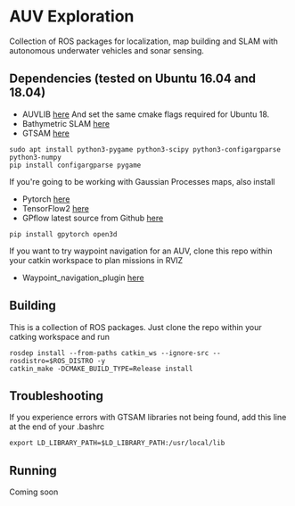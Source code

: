 # AUV Exploration

Collection of ROS packages for localization, map building and SLAM with autonomous underwater vehicles and sonar sensing.

## Dependencies (tested on Ubuntu 16.04 and 18.04)
* AUVLIB [here](https://github.com/ignaciotb/auvlib/tree/extended_bm) And set the same cmake flags required for Ubuntu 18.
* Bathymetric SLAM [here](https://github.com/ignaciotb/bathymetric_slam)
* GTSAM [here](https://github.com/borglab/gtsam)

```
sudo apt install python3-pygame python3-scipy python3-configargparse python3-numpy
pip install configargparse pygame 
```

If you're going to be working with Gaussian Processes maps, also install
* Pytorch [here](https://pytorch.org/)
* TensorFlow2 [here](https://www.tensorflow.org/install)
* GPflow latest source from Github [here](https://github.com/GPflow/GPflow)
```
pip install gpytorch open3d 
```
If you want to try waypoint navigation for an AUV, clone this repo within your catkin workspace to plan missions in RVIZ
* Waypoint_navigation_plugin [here](https://github.com/KumarRobotics/waypoint_navigation_plugin)

## Building
This is a collection of ROS packages. Just clone the repo within your catking workspace and run
```
rosdep install --from-paths catkin_ws --ignore-src --rosdistro=$ROS_DISTRO -y
catkin_make -DCMAKE_BUILD_TYPE=Release install
```
## Troubleshooting
If you experience errors with GTSAM libraries not being found, add this line at the end of your .bashrc

    export LD_LIBRARY_PATH=$LD_LIBRARY_PATH:/usr/local/lib

## Running 
Coming soon
